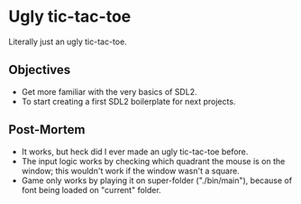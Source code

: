 # Ugly tic-tac-toe

Literally just an ugly tic-tac-toe.

## Objectives

- Get more familiar with the very basics of SDL2.
- To start creating a first SDL2 boilerplate for next projects.

## Post-Mortem

- It works, but heck did I ever made an ugly tic-tac-toe before.
- The input logic works by checking which quadrant the mouse is on the window; this wouldn't work if the window wasn't a square.
- Game only works by playing it on super-folder ("./bin/main"), because of font being loaded on "current" folder.
